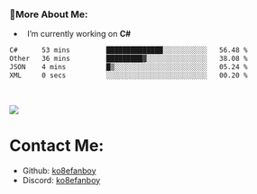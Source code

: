 ### 🧐More About Me:

- &nbsp; I’m currently working on **C#**


<!--START_SECTION:waka-->

```txt
C#      53 mins         ██████████████░░░░░░░░░░░   56.48 %
Other   36 mins         █████████▓░░░░░░░░░░░░░░░   38.08 %
JSON    4 mins          █▒░░░░░░░░░░░░░░░░░░░░░░░   05.24 %
XML     0 secs          ░░░░░░░░░░░░░░░░░░░░░░░░░   00.20 %
```

<!--END_SECTION:waka-->

  
<br>

![](https://github-readme-stats.vercel.app/api/top-langs/?username=ko8efanboy&layout=compact&show_icons=true&theme=radical)


# Contact Me:

- Github: [ko8efanboy](https://github.com/ko8efanboy)
- Discord: [ko8efanboy](https://discordapp.com/users/189527265183268876)
